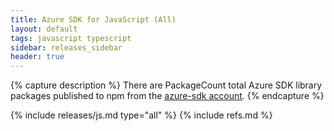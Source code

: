 ```yaml
---
title: Azure SDK for JavaScript (All)
layout: default
tags: javascript typescript
sidebar: releases_sidebar
header: true
---
```

{% capture description %}
There are PackageCount total Azure SDK library packages published to npm from the [azure-sdk account](https://www.npmjs.com/~azure-sdk).
{% endcapture %}

{% include releases/js.md type="all" %}
{% include refs.md %}